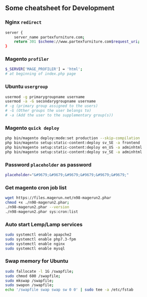 ## Some cheatsheet for Development

### Nginx `redirect`
```sh
server {
    server_name partexfurniture.com;
    return 301 $scheme://www.partexfurniture.com$request_uri;
}
```

### Magento `profiler`
```sh
$_SERVER['MAGE_PROFILER'] = 'html';
# at beginning of index.php page
```

### Ubuntu `usergroup`
```sh
usermod -g primarygroupname username
usermod -a -G secondarygroupname username
# -g (primary group assigned to the users)
# -G (Other groups the user belongs to)
# -a (Add the user to the supplementary group(s))
```

### Magento `quick deploy`
```sh
php bin/magento deploy:mode:set production --skip-compilation
php bin/magento setup:static-content:deploy sv_SE -a frontend
php bin/magento setup:static-content:deploy en_US -a adminhtml
php bin/magento setup:static-content:deploy sv_SE -a adminhtml
```

### Password `placeholder` as password
```sh
placeholder="&#9679;&#9679;&#9679;&#9679;&#9679;&#9679;"
```

### Get __magento__ cron job list
```sh
wget https://files.magerun.net/n98-magerun2.phar
chmod +x ./n98-magerun2.phar; 
./n98-magerun2.phar --version
./n98-magerun2.phar sys:cron:list
```

### Auto start Lemp/Lamp services
```sh
sudo systemctl enable apapche2
sudo systemctl enable php7.3-fpm
sudo systemctl enable nginx
sudo systemctl enable mysql
```
### Swap memory for Ubuntu
```sh
sudo fallocate -l 1G /swapfile;
sudo chmod 600 /swapfile;
sudo mkswap /swapfile;
sudo swapon /swapfile;
echo '/swapfile swap swap sw 0 0' | sudo tee -a /etc/fstab
```



